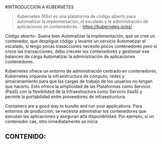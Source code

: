#INTRODUCCION A KUBERNETES
> Kubernetes (K8s) es una plataforma de código abierto para automatizar la implementación, el escalado y la administración de aplicaciones en contenedores. - https://kubernetes.io/es/

Código abierto- Suena bien
Automatizar la implementación, que se cree un contenedor, que despligue código y levante un servicio 
Automatizar el escalado, si tengo pocas trasacciones necesito pocos contenedores pero si crece las transacciones, debo creceer los contenedores y gestionar ese balanceo de carga
Automatizar la administración de aplicaciones contenedores. 


Kubernetes ofrece un entorno de administración centrado en contenedores. Kubernetes orquesta la infraestructura de cómputo, redes y almacenamiento para que las cargas de trabajo de los usuarios no tengan que hacerlo. Esto ofrece la simplicidad de las Plataformas como Servicio (PaaS) con la flexibilidad de la Infraestructura como Servicio (IaaS) y permite la portabilidad entre proveedores de infraestructura.

Containers are a good way to bundle and run your applications. Para entornos de producción, se necesita administrar los contenedores que ejecutan las aplicaciones y aseguran alta disponibilidad. Por ejemplo,  si un contenedor cae, otro inmediatamente se inicia

CONTENIDO:
- 